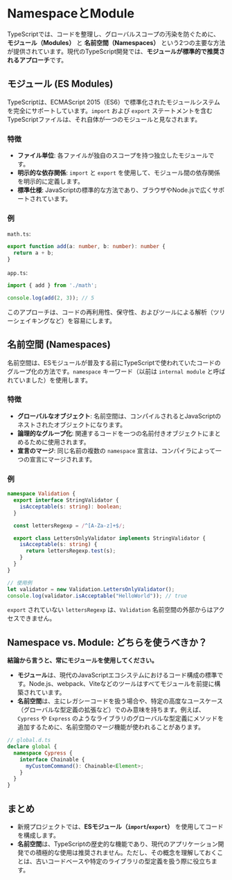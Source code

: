 # NamespaceとModule

TypeScriptでは、コードを整理し、グローバルスコープの汚染を防ぐために、**モジュール（Modules）** と **名前空間（Namespaces）** という2つの主要な方法が提供されています。現代のTypeScript開発では、**モジュールが標準的で推奨されるアプローチ**です。

## モジュール (ES Modules)

TypeScriptは、ECMAScript 2015（ES6）で標準化されたモジュールシステムを完全にサポートしています。`import` および `export` ステートメントを含むTypeScriptファイルは、それ自体が一つのモジュールと見なされます。

### 特徴
- **ファイル単位**: 各ファイルが独自のスコープを持つ独立したモジュールです。
- **明示的な依存関係**: `import` と `export` を使用して、モジュール間の依存関係を明示的に定義します。
- **標準仕様**: JavaScriptの標準的な方法であり、ブラウザやNode.jsで広くサポートされています。

### 例

`math.ts`:
```typescript
export function add(a: number, b: number): number {
  return a + b;
}
```

`app.ts`:
```typescript
import { add } from './math';

console.log(add(2, 3)); // 5
```
このアプローチは、コードの再利用性、保守性、およびツールによる解析（ツリーシェイキングなど）を容易にします。

## 名前空間 (Namespaces)

名前空間は、ESモジュールが普及する前にTypeScriptで使われていたコードのグループ化の方法です。`namespace` キーワード（以前は `internal module` と呼ばれていました）を使用します。

### 特徴
- **グローバルなオブジェクト**: 名前空間は、コンパイルされるとJavaScriptのネストされたオブジェクトになります。
- **論理的なグループ化**: 関連するコードを一つの名前付きオブジェクトにまとめるために使用されます。
- **宣言のマージ**: 同じ名前の複数の `namespace` 宣言は、コンパイラによって一つの宣言にマージされます。

### 例

```typescript
namespace Validation {
  export interface StringValidator {
    isAcceptable(s: string): boolean;
  }

  const lettersRegexp = /^[A-Za-z]+$/;

  export class LettersOnlyValidator implements StringValidator {
    isAcceptable(s: string) {
      return lettersRegexp.test(s);
    }
  }
}

// 使用例
let validator = new Validation.LettersOnlyValidator();
console.log(validator.isAcceptable("HelloWorld")); // true
```
`export` されていない `lettersRegexp` は、`Validation` 名前空間の外部からはアクセスできません。

## Namespace vs. Module: どちらを使うべきか？

**結論から言うと、常にモジュールを使用してください。**

- **モジュール**は、現代のJavaScriptエコシステムにおけるコード構成の標準です。Node.js、webpack、Viteなどのツールはすべてモジュールを前提に構築されています。
- **名前空間**は、主にレガシーコードを扱う場合や、特定の高度なユースケース（グローバルな型定義の拡張など）でのみ意味を持ちます。例えば、`Cypress` や `Express` のようなライブラリのグローバルな型定義にメソッドを追加するために、名前空間のマージ機能が使われることがあります。

```typescript
// global.d.ts
declare global {
  namespace Cypress {
    interface Chainable {
      myCustomCommand(): Chainable<Element>;
    }
  }
}
```

## まとめ

- 新規プロジェクトでは、**ESモジュール（`import`/`export`）** を使用してコードを構成します。
- **名前空間**は、TypeScriptの歴史的な機能であり、現代のアプリケーション開発での積極的な使用は推奨されません。ただし、その概念を理解しておくことは、古いコードベースや特定のライブラリの型定義を扱う際に役立ちます。
